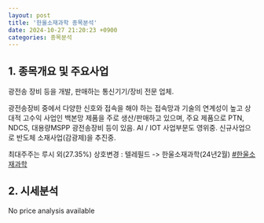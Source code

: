 ```yaml
---
layout: post
title: '한울소재과학 종목분석'
date: 2024-10-27 21:20:23 +0900
categories: 종목분석
---
```


## 1. 종목개요 및 주요사업

광전송 장비 등을 개발, 판매하는 통신기기/장비 전문 업체. 

광전송장비 중에서 다양한 신호와 접속을 해야 하는 접속망과 기술의 연계성이 높고 상대적 고수익 사업인 백본망 제품을 주로 생산/판매하고 있으며, 주요 제품으로 PTN, NDCS, 대용량MSPP 광전송장비 등이 있음. AI / IOT 사업부문도 영위중. 신규사업으로 반도체 소재사업(감광제)을 추진중.

최대주주는 루시 외(27.35%) 상호변경 : 텔레필드 -> 한울소재과학(24년2월)
[#한울소재과학](#)

## 2. 시세분석

No price analysis available
